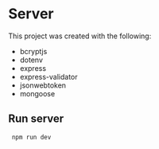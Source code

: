 # Server

This project was created with the following:

- bcryptjs
- dotenv
- express
- express-validator
- jsonwebtoken
- mongoose

## Run server

```
 npm run dev
```
